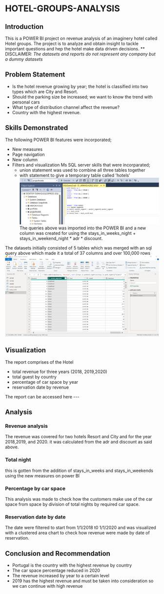 # HOTEL-GROUPS-ANALYSIS

## Introduction 

This is a POWER BI project on revenue analysis of an imaginery hotel called Hotel groups. The project is to analyze and obtain insight to tackle important questions and hep the hotel make data driven decisions. 
** DISCLAIMER: _The datasets and reports do not represent any company but a dummy datasets_

## Problem Statement

- Is the hotel revenue growing by year; the hotel is classified into two types which are City and Resort.
- Should the parking size be increased; we want to know the trend with personal cars
- What type of distribution channel affect the revenue?
- Country with the highest revenue.

## Skills Demonstrated 

The following POWER BI features were incorporated; 
- New measures
- Page navigation
- New column
- Filters and visualization
  Ms SQL server skills that were incorparated;
  - union statement was used to combine all three tables together
  - with statement to give a temporary table called 'hotels' 
![](sql_joins_for_hotel_project.png)
The queries above was imported into the POWER BI and a new column was created for using the stays_in_weeks_night + stays_in_weekend_night * adr * discount.

The datasets initially consisted of 5 tables which was merged with an sql query above which made it a total of 37 columns and over 100,000 rows
![](Transformation-project-1.png)

## Visualization

The report comprises of the Hotel 
- total revenue for three years (2018, 2019,2020)
- total guest by country
- percentage of car space by year
- reservation date by revenue

 The report can be accessed here --- [](main_project_hotel_project.png)

 ## Analysis

 ### Revenue analysis
 The revenue was covered for two hotels Resort and City and for the year 2018,2019, and 2020. it was calculated from the adr and discount as said above. 

 ### Total night
 this is gotten from the addition of stays_in_weeks and stays_in_weekends using the new measures on power BI 

### Percentage by car space
This analysis was made to check how the customers make use of the car space from space by division of total nights by required car space.

### Reservation date by date 

The date were filtered to start from 1/1/2018 t0 1/1/2020 and was visualized with a clustered area chart to check how revenue were made by date of reservation.

## Conclusion and Recommendation

- Portugal is the country with the highest revenue by country
- The car space percentage reduced in 2020
- The revenue increased by year to a certain level
- 2019 has the highest revenue and must be taken into consideration so we can continue with high revenue
